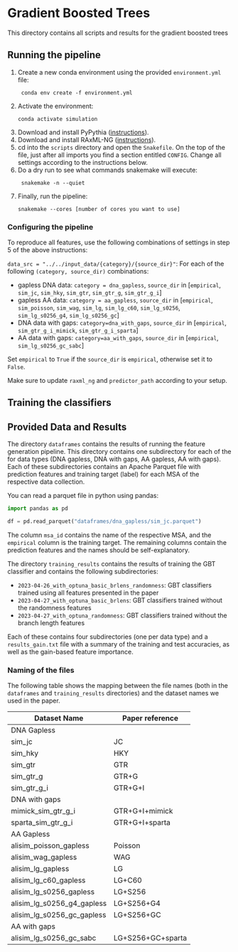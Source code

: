 # Gradient Boosted Trees

This directory contains all scripts and results for the gradient boosted trees

## Running the pipeline

1. Create a new conda environment using the provided `environment.yml` file:
   ```commandline
    conda env create -f environment.yml
    ```
2. Activate the environment:
    ```commandline
    conda activate simulation
    ```
3. Download and install PyPythia ([instructions](https://github.com/tschuelia/PyPythia/wiki/Installation)).
4. Download and install RAxML-NG ([instructions](https://github.com/amkozlov/raxml-ng/wiki/Installation)).
5. cd into the `scripts` directory and open the `Snakefile`. On the top of the file, just after all imports you find a
   section entitled `CONFIG`. Change all settings according to the instructions below.
6. Do a dry run to see what commands snakemake will execute:
   ```commandline
    snakemake -n --quiet
    ```
7. Finally, run the pipeline:
    ```commandline
    snakemake --cores [number of cores you want to use]
    ```

### Configuring the pipeline

To reproduce all features, use the following combinations of settings in step 5 of the above instructions:

`data_src = "../../input_data/{category}/{source_dir}"`:
For each of the following `(category, source_dir)` combinations:

- gapless DNA data: `category = dna_gapless`, `source_dir`
  in [`empirical`, `sim_jc`, `sim_hky`, `sim_gtr`, `sim_gtr_g`, `sim_gtr_g_i`]
- gapless AA data: `category = aa_gapless`, `source_dir`
  in [`empirical`, `sim_poisson`, `sim_wag`, `sim_lg`, `sim_lg_c60`, `sim_lg_s0256`, `sim_lg_s0256_g4`, `sim_lg_s0256_gc`]
- DNA data with gaps: `category=dna_with_gaps`, `source_dir`
  in [`empirical`, `sim_gtr_g_i_mimick`, `sim_gtr_g_i_sparta`]
- AA data with gaps: `category=aa_with_gaps`, `source_dir` in [`empirical`, `sim_lg_s0256_gc_sabc`]

Set `empirical` to `True` if the `source_dir` is `empirical`, otherwise set it to `False`.

Make sure to update `raxml_ng` and `predictor_path` according to your setup.

## Training the classifiers

## Provided Data and Results

The directory `dataframes` contains the results of running the feature generation pipeline. 
This directory contains one subdirectory for each of the for data types (DNA gapless, DNA with gaps, AA gapless, AA with gaps).
Each of these subdirectories contains an Apache Parquet file with prediction features and training target (label) for each MSA of the respective data collection.

You can read a parquet file in python using pandas:
```python
import pandas as pd

df = pd.read_parquet("dataframes/dna_gapless/sim_jc.parquet")
```
The column `msa_id` contains the name of the respective MSA, and the `empirical` column is the training target.
The remaining columns contain the prediction features and the names should be self-explanatory.


The directory `training_results` contains the results of training the GBT classifier and contains the following
subdirectories:

* `2023-04-26_with_optuna_basic_brlens_randomness`: GBT classifiers trained using all features presented in the paper
* `2023-04-27_with_optuna_basic_brlens`: GBT classifiers trained without the randomness features
* `2023-04-27_with_optuna_randomness`: GBT classifiers trained without the branch length features

Each of these contains four subdirectories (one per data type) and a `results_gain.txt` file with a summary of the
training and test accuracies, as well as the gain-based feature importance.

### Naming of the files
The following table shows the mapping between the file names (both in the `dataframes` and `training_results` directories) and the dataset names we used in the paper.


| Dataset Name               | Paper reference   |
|----------------------------|-------------------|
| DNA Gapless                |                   |
| sim_jc                     | JC                |
| sim_hky                    | HKY               |
| sim_gtr                    | GTR               |
| sim_gtr_g                  | GTR+G             |
| sim_gtr_g_i                | GTR+G+I           |
| DNA with gaps              |                   |
| mimick_sim_gtr_g_i         | GTR+G+I+mimick    |
| sparta_sim_gtr_g_i         | GTR+G+I+sparta    |
| AA Gapless                 |                   | 
| alisim_poisson_gapless     | Poisson           |
| alisim_wag_gapless         | WAG               |
| alisim_lg_gapless          | LG                |
| alisim_lg_c60_gapless      | LG+C60            |
| alisim_lg_s0256_gapless    | LG+S256           | 
| alisim_lg_s0256_g4_gapless | LG+S256+G4        |
| alisim_lg_s0256_gc_gapless | LG+S256+GC        |
| AA with gaps               |                   |
| alisim_lg_s0256_gc_sabc    | LG+S256+GC+sparta |
